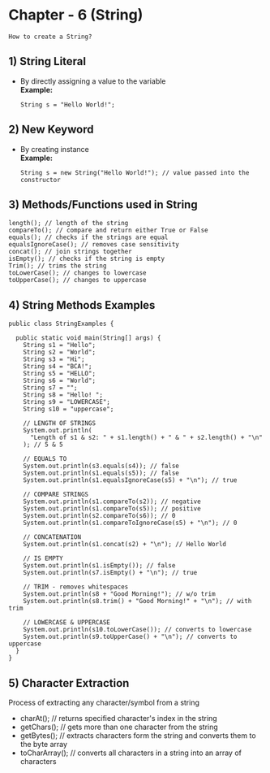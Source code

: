 # Chapter - 6 (String)

`How to create a String?`

## 1) String Literal

- By directly assigning a value to the variable
  <br/>
  <b>Example:</b>
  ```
  String s = "Hello World!";
  ```

## 2) New Keyword

- By creating instance<br/>
  <b>Example:</b>

  ```
  String s = new String("Hello World!"); // value passed into the constructor
  ```

## 3) Methods/Functions used in String

```
length(); // length of the string
compareTo(); // compare and return either True or False
equals(); // checks if the strings are equal
equalsIgnoreCase(); // removes case sensitivity
concat(); // join strings together
isEmpty(); // checks if the string is empty
Trim(); // trims the string
toLowerCase(); // changes to lowercase
toUpperCase(); // changes to uppercase
```

## 4) String Methods Examples

```
public class StringExamples {

  public static void main(String[] args) {
    String s1 = "Hello";
    String s2 = "World";
    String s3 = "Hi";
    String s4 = "BCA!";
    String s5 = "HELLO";
    String s6 = "World";
    String s7 = "";
    String s8 = "Hello! ";
    String s9 = "LOWERCASE";
    String s10 = "uppercase";

    // LENGTH OF STRINGS
    System.out.println(
      "Length of s1 & s2: " + s1.length() + " & " + s2.length() + "\n"
    ); // 5 & 5

    // EQUALS TO
    System.out.println(s3.equals(s4)); // false
    System.out.println(s1.equals(s5)); // false
    System.out.println(s1.equalsIgnoreCase(s5) + "\n"); // true

    // COMPARE STRINGS
    System.out.println(s1.compareTo(s2)); // negative
    System.out.println(s1.compareTo(s5)); // positive
    System.out.println(s2.compareTo(s6)); // 0
    System.out.println(s1.compareToIgnoreCase(s5) + "\n"); // 0

    // CONCATENATION
    System.out.println(s1.concat(s2) + "\n"); // Hello World

    // IS EMPTY
    System.out.println(s1.isEmpty()); // false
    System.out.println(s7.isEmpty() + "\n"); // true

    // TRIM - removes whitespaces
    System.out.println(s8 + "Good Morning!"); // w/o trim
    System.out.println(s8.trim() + "Good Morning!" + "\n"); // with trim

    // LOWERCASE & UPPERCASE
    System.out.println(s10.toLowerCase()); // converts to lowercase
    System.out.println(s9.toUpperCase() + "\n"); // converts to uppercase
  }
}

```

## 5) Character Extraction

Process of extracting any character/symbol from a string

- charAt(); // returns specified character's index in the string
- getChars(); // gets more than one character from the string
- getBytes(); // extracts characters form the string and converts them to the byte array
- toCharArray(); // converts all characters in a string into an array of characters

